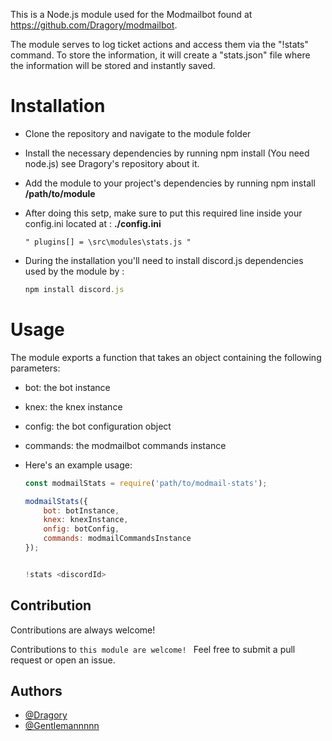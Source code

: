 This is a Node.js module used for the Modmailbot found at https://github.com/Dragory/modmailbot.

The module serves to log ticket actions and access them via the "!stats" command. To store the information, it will create a "stats.json" file where the information will be stored and instantly saved.

# Installation


- Clone the repository and navigate to the module folder

- Install the necessary dependencies by running npm install (You need node.js) see Dragory's repository about it.

- Add the module to your project's dependencies by running npm install **/path/to/module**

- After doing this setp, make sure to put this required line inside your config.ini located at : **./config.ini**

    `" plugins[] = \src\modules\stats.js "`

- During the installation you'll need to install discord.js dependencies used by the module by : 


    ```js
    npm install discord.js
    ```
# Usage
The module exports a function that takes an object containing the following parameters:
- bot: the bot instance
- knex: the knex instance
- config: the bot configuration object
- commands: the modmailbot commands instance
- Here's an example usage:
    ```js
    const modmailStats = require('path/to/modmail-stats');

    modmailStats({
        bot: botInstance,
        knex: knexInstance,
        onfig: botConfig,
        commands: modmailCommandsInstance
    });

    ```
    
    ```js
    
    !stats <discordId> 
    
    ```


## Contribution

Contributions are always welcome!

Contributions to `this module are welcome! ` Feel free to submit a pull request or open an issue.




## Authors

- [@Dragory](https://github.com/Dragory)
- [@Gentlemannnnn](https://github.com/Gentlemannnnn)

